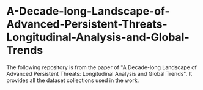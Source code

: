 # A-Decade-long-Landscape-of-Advanced-Persistent-Threats-Longitudinal-Analysis-and-Global-Trends
The following repository is from the paper of "A Decade-long Landscape of Advanced Persistent Threats: Longitudinal Analysis and Global Trends". It provides all the dataset collections used in the work.
